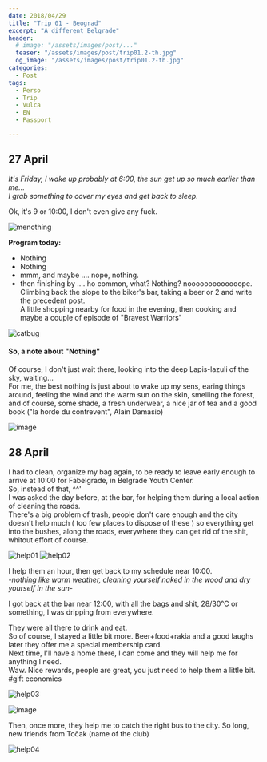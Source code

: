 ```yaml
---
date: 2018/04/29
title: "Trip 01 - Beograd"
excerpt: "A different Belgrade"
header:
  # image: "/assets/images/post/..."
  teaser: "/assets/images/post/trip01.2-th.jpg"
  og_image: "/assets/images/post/trip01.2-th.jpg"
categories:
  - Post
tags:
  - Perso
  - Trip
  - Vulca
  - EN
  - Passport

---
```


## 27 April
_It's Friday, I wake up probably at 6:00, the sun get up so much earlier than me...   
I grab something to cover my eyes and get back to sleep._  

Ok, it's 9 or 10:00, I don't even give any fuck.  

![menothing](https://user-images.githubusercontent.com/12049360/39474932-750b894a-4d56-11e8-95c4-21f71daa0c65.jpg)

**Program today:**  
- Nothing
- Nothing
- mmm, and maybe .... nope, nothing.
- then finishing by .... ho common, what? Nothing? nooooooooooooope.   
Climbing back the slope to the biker's bar, taking a beer or 2 and write the precedent post.  
A little shopping nearby for food in the evening, then cooking and maybe a couple of episode of "Bravest Warriors"  

![catbug](https://user-images.githubusercontent.com/12049360/39515518-a0f44c6e-4dfa-11e8-970e-557164cfad52.jpg)


#### So, a note about "Nothing"  
Of course, I don't just wait there, looking into the deep Lapis-lazuli of the sky, waiting...   
For me, the best nothing is just about to wake up my sens, earing things around, feeling the wind and the warm sun on the skin, smelling the forest, and of course, some shade, a fresh underwear, a nice jar of tea and a good book ("la horde du contrevent", Alain Damasio)  

![image](https://user-images.githubusercontent.com/12049360/39474341-cb6831f6-4d53-11e8-8fa2-37b825cf266b.png)

## 28 April
I had to clean, organize my bag again, to be ready to leave early enough to arrive at 10:00 for Fabelgrade, in Belgrade Youth Center.  
So, instead of that, ^^'   
I was asked the day before, at the bar, for helping them during a local action of cleaning the roads.  
There's a big problem of trash, people don't care enough and the city doesn't help much ( too few places to dispose of these ) so everything get into the bushes, along the roads, everywhere they can get rid of the shit, whitout effort of course.

![help01](https://user-images.githubusercontent.com/12049360/39475350-39cb98f0-4d58-11e8-92f2-a5627c6d882e.jpg)
![help02](https://user-images.githubusercontent.com/12049360/39475398-6282cd36-4d58-11e8-89b6-988cc683304b.jpg)

I help them an hour, then get back to my schedule near 10:00.  
_-nothing like warm weather, cleaning yourself naked in the wood and dry yourself in the sun-_  

I got back at the bar near 12:00, with all the bags and shit, 28/30°C or something, I was dripping from everywhere.  

They were all there to drink and eat.  
So of course, I stayed a little bit more. Beer+food+rakia and a good laughs later they offer me a special membership card.   
Next time, I'll have a home there, I can come and they will help me for anything I need.  
Waw. Nice rewards, people are great, you just need to help them a little bit. #gift economics    

![help03](https://user-images.githubusercontent.com/12049360/39476153-45d622ca-4d5b-11e8-9c16-69616ad936b7.jpg)

![image](https://user-images.githubusercontent.com/12049360/39476300-b8f728da-4d5b-11e8-98ff-2667fdc536e3.png)

Then, once more, they help me to catch the right bus to the city.
So long, new friends from Točak (name of the club)

![help04](https://user-images.githubusercontent.com/12049360/39476554-a3451f46-4d5c-11e8-9ba9-15bdf74b1b9f.jpg)

